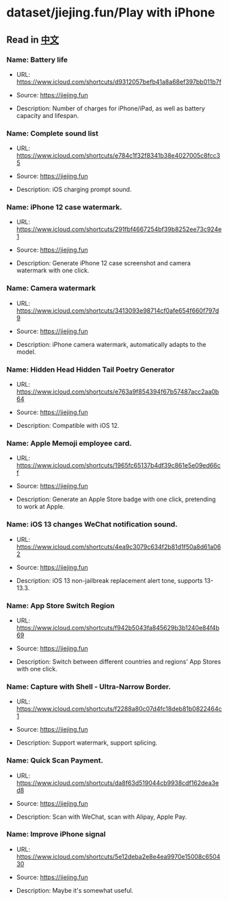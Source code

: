 # dataset/jiejing.fun/Play with iPhone

## Read in [中文](README_ZH.md)

### Name: Battery life

- URL: https://www.icloud.com/shortcuts/d9312057befb41a8a68ef397bb011b7f

- Source: https://jiejing.fun

- Description: Number of charges for iPhone/iPad, as well as battery capacity and lifespan.

### Name: Complete sound list

- URL: https://www.icloud.com/shortcuts/e784c1f32f8341b38e4027005c8fcc35

- Source: https://jiejing.fun

- Description: iOS charging prompt sound.

### Name: iPhone 12 case watermark.

- URL: https://www.icloud.com/shortcuts/291fbf4667254bf39b8252ee73c924e1

- Source: https://jiejing.fun

- Description: Generate iPhone 12 case screenshot and camera watermark with one click.

### Name: Camera watermark

- URL: https://www.icloud.com/shortcuts/3413093e98714cf0afe654f660f797d9

- Source: https://jiejing.fun

- Description: iPhone camera watermark, automatically adapts to the model.

### Name: Hidden Head Hidden Tail Poetry Generator

- URL: https://www.icloud.com/shortcuts/e763a9f854394f67b57487acc2aa0b64

- Source: https://jiejing.fun

- Description: Compatible with iOS 12.

### Name: Apple Memoji employee card.

- URL: https://www.icloud.com/shortcuts/1965fc65137b4df39c861e5e09ed66cf

- Source: https://jiejing.fun

- Description: Generate an Apple Store badge with one click, pretending to work at Apple.

### Name: iOS 13 changes WeChat notification sound.

- URL: https://www.icloud.com/shortcuts/4ea9c3079c634f2b81d1f50a8d61a062

- Source: https://jiejing.fun

- Description: iOS 13 non-jailbreak replacement alert tone, supports 13-13.3.

### Name: App Store Switch Region

- URL: https://www.icloud.com/shortcuts/f942b5043fa845629b3b1240e84f4b69

- Source: https://jiejing.fun

- Description: Switch between different countries and regions' App Stores with one click.

### Name: Capture with Shell - Ultra-Narrow Border.

- URL: https://www.icloud.com/shortcuts/f2288a80c07d4fc18deb81b0822464c1

- Source: https://jiejing.fun

- Description: Support watermark, support splicing.

### Name: Quick Scan Payment.

- URL: https://www.icloud.com/shortcuts/da8f63d519044cb9938cdf162dea3ed8

- Source: https://jiejing.fun

- Description: Scan with WeChat, scan with Alipay, Apple Pay.

### Name: Improve iPhone signal

- URL: https://www.icloud.com/shortcuts/5e12deba2e8e4ea9970e15008c650430

- Source: https://jiejing.fun

- Description: Maybe it's somewhat useful.

